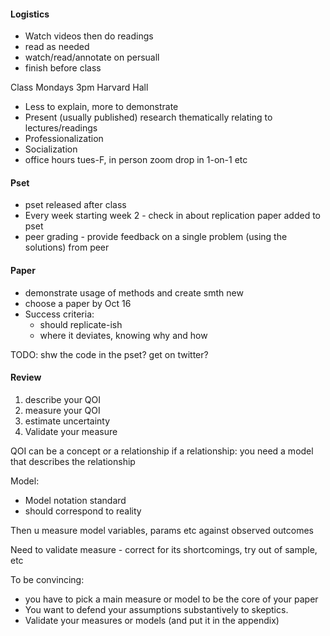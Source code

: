 #### Logistics

- Watch videos then do readings
- read as needed 
- watch/read/annotate on persuall
- finish before class

Class Mondays 3pm Harvard Hall
- Less to explain, more to demonstrate
- Present (usually published) research thematically relating to lectures/readings
- Professionalization
- Socialization
- office hours tues-F, in person zoom drop in 1-on-1 etc


#### Pset
- pset released after class
- Every week starting week 2 - check in about replication paper added to pset
- peer grading - provide feedback on a single problem (using the solutions) from peer


#### Paper
- demonstrate usage of methods and create smth new
- choose a paper by Oct 16
- Success criteria:
	- should replicate-ish
	- where it deviates, knowing why and how


TODO: shw the code in the pset?
get on twitter?




#### Review
1) describe your QOI
2) measure your QOI
3) estimate uncertainty
4) Validate your measure

QOI can be a concept or a relationship
if a relationship: you need a model that describes the relationship

Model:
- Model notation standard
- should correspond to reality

Then u measure model variables, params etc against observed outcomes



Need to validate measure - correct for its shortcomings, try out of sample, etc


To be convincing:
- you have to pick a main measure or model to be the core of your paper
- You want to defend your assumptions substantively to skeptics.
- Validate your measures or models (and put it in the appendix)

